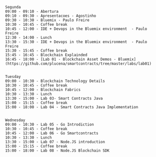     Segunda 
    09:00 - 09:10 - Abertura
    09:10 - 09:30 - Apresentacoes - Agostinho
    09:30 - 10:30 - Bluemix - Paulo Freire
    10:30 - 10:45 - Coffee break
    10:45 - 12:00 - IDE + Devops in the Bluemix environment  - Paulo Freire
    12:30 - 14:00 - Lunch
    13:30 - 15:30 - IDE + Devops in the Bluemix environment  - Paulo Freire
    15:30 - 15:45 - Coffee break 
    15:45 - 16:45 - Blockchain Explainded 
    16:45 - 18:00 - [Lab 01 - Blockchain Asset Demos - Bluemix](https://github.com/plucena/smartcontracts/tree/master/labs/lab01)

		
    Tuesday 
    09:00 - 10:30 - Blockchain Technology Details 
    10:30 - 10:45 - Coffee break 
    10:45 - 12:00 - Blockchain Fabrics 
    10:30 - 13:30 - Lunch
    13:30 - 15:00 - Lab 03- Smart Contracts Java
    15:00 - 15:15 - Coffee break 
    15:00 - 18:00 - Lab 04 - Smart Contracts Java Implementation

	
	Wednesday
    09:00 - 10:30 - Lab 05 - Go Introdiction 
    10:30 - 10:45 - Coffee break 
    10:45 - 12:00 - Lab 06 - Go Smartcontracts  
    10:30 - 13:30 - Lunch
    13:30 - 15:00 - Lab 07 - Node.JS introduction
    15:00 - 15:15 - Coffee break 
    15:00 - 18:00 - Lab 08 - Node.JS Blockchain SDK
